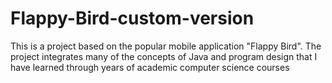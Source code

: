 # Flappy-Bird-custom-version
This is a project based on the popular mobile application "Flappy Bird". The project integrates many of the concepts of Java and program design that I have learned through years of academic computer science courses
